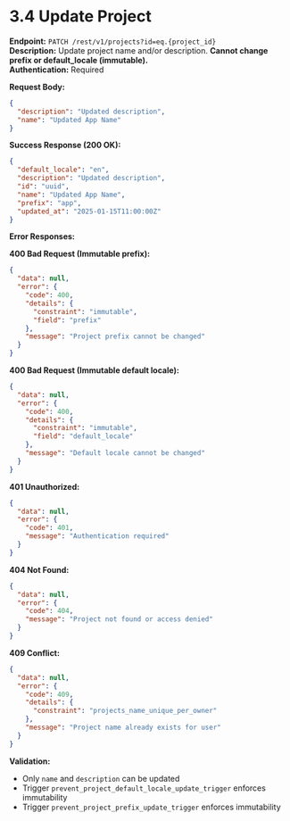 # 3.4 Update Project

**Endpoint:** `PATCH /rest/v1/projects?id=eq.{project_id}`  
**Description:** Update project name and/or description. **Cannot change prefix or default_locale (immutable).**  
**Authentication:** Required

**Request Body:**

```json
{
  "description": "Updated description",
  "name": "Updated App Name"
}
```

**Success Response (200 OK):**

```json
{
  "default_locale": "en",
  "description": "Updated description",
  "id": "uuid",
  "name": "Updated App Name",
  "prefix": "app",
  "updated_at": "2025-01-15T11:00:00Z"
}
```

**Error Responses:**

**400 Bad Request (Immutable prefix):**

```json
{
  "data": null,
  "error": {
    "code": 400,
    "details": {
      "constraint": "immutable",
      "field": "prefix"
    },
    "message": "Project prefix cannot be changed"
  }
}
```

**400 Bad Request (Immutable default locale):**

```json
{
  "data": null,
  "error": {
    "code": 400,
    "details": {
      "constraint": "immutable",
      "field": "default_locale"
    },
    "message": "Default locale cannot be changed"
  }
}
```

**401 Unauthorized:**

```json
{
  "data": null,
  "error": {
    "code": 401,
    "message": "Authentication required"
  }
}
```

**404 Not Found:**

```json
{
  "data": null,
  "error": {
    "code": 404,
    "message": "Project not found or access denied"
  }
}
```

**409 Conflict:**

```json
{
  "data": null,
  "error": {
    "code": 409,
    "details": {
      "constraint": "projects_name_unique_per_owner"
    },
    "message": "Project name already exists for user"
  }
}
```

**Validation:**

- Only `name` and `description` can be updated
- Trigger `prevent_project_default_locale_update_trigger` enforces immutability
- Trigger `prevent_project_prefix_update_trigger` enforces immutability
